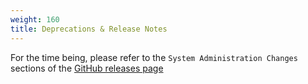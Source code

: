 ```yaml
---
weight: 160
title: Deprecations & Release Notes
---
```


For the time being, please refer to the `System Administration Changes` sections of the [GitHub releases page](https://github.com/dfuse-io/dfuse-eosio/releases)
